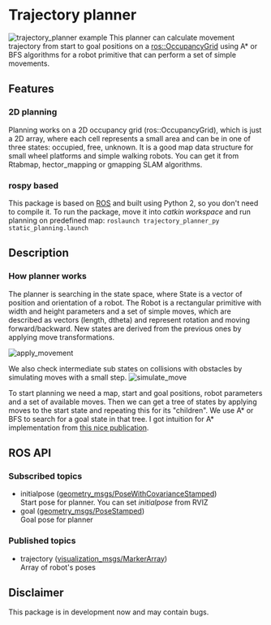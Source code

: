 # Trajectory planner

![trajectory_planner example][6]
This planner can calculate movement trajectory from start to goal positions on a [ros::OccupancyGrid][1] using A* or BFS algorithms for a robot primitive that can perform a set of simple movements.

## Features
### 2D planning
Planning works on a 2D occupancy grid (ros::OccupancyGrid), which is just a 2D array, where each cell represents a small area and can be in one of three states: occupied, free, unknown. It is a good map data structure for small wheel platforms and simple walking robots. You can get it from Rtabmap, hector_mapping or gmapping SLAM algorithms.

### rospy based
This package is based on [ROS][2] and built using Python 2, so you don't need to compile it. To run the package, move it into *catkin workspace* and run planning on predefined map: `roslaunch trajectory_planner_py static_planning.launch`

## Description
### How planner works
The planner is searching in the state space, where State is a vector of position and orientation of a robot. The Robot is a rectangular primitive with width and height parameters and a set of simple moves, which are described as vectors (length, dtheta) and represent rotation and moving forward/backward. New states are derived from the previous ones by applying move transformations.

![apply_movement][7]

We also check intermediate sub states on collisions with obstacles by simulating moves with a small step.
![simulate_move][8]

To start planning we need a map, start and goal positions, robot parameters and a set of available moves. Then we can get a tree of states by applying moves to the start state and repeating this for its "children".
We use A* or BFS to search for a goal state in that tree.
I got intuition for A* implementation from [this nice publication][9].
 
## ROS API

### Subscribed topics
* initialpose ([geometry_msgs/PoseWithCovarianceStamped][3])  
Start pose for planner. You can set *initialpose* from RVIZ
* goal ([geometry_msgs/PoseStamped][4])  
Goal pose for planner

### Published topics
* trajectory ([visualization_msgs/MarkerArray][5])  
Array of robot's poses 

## Disclaimer
This package is in development now and may contain bugs.

[1]: http://docs.ros.org/jade/api/nav_msgs/html/msg/OccupancyGrid.html
[2]: http://www.ros.org/
[3]: http://docs.ros.org/kinetic/api/geometry_msgs/html/msg/PoseWithCovarianceStamped.html
[4]: http://docs.ros.org/api/geometry_msgs/html/msg/PoseStamped.html
[5]: http://docs.ros.org/jade/api/visualization_msgs/html/msg/MarkerArray.html
[6]: https://habrastorage.org/web/9af/c3c/da1/9afc3cda194044f2881fb1b942ddead8.png
[7]: https://habrastorage.org/web/8fc/e94/8c1/8fce948c125849f4b2ba01d7dcbbf376.png
[8]: https://habrastorage.org/web/9fd/79a/7ce/9fd79a7cee8e4305bf9f6291e5658be6.png
[9]: http://web.mit.edu/eranki/www/tutorials/search/
